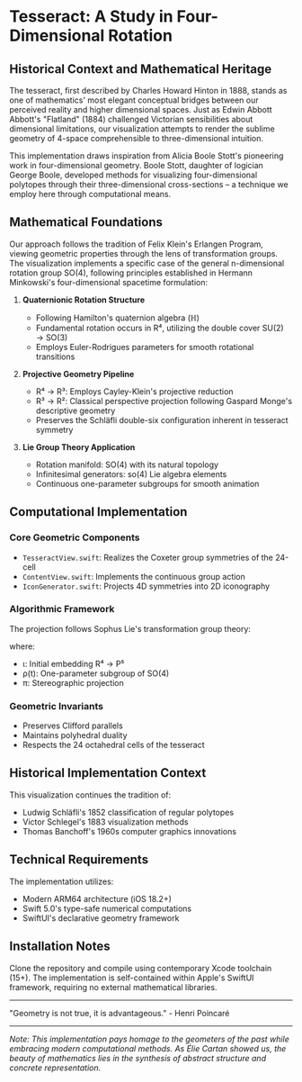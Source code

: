 # Tesseract: A Study in Four-Dimensional Rotation

## Historical Context and Mathematical Heritage

The tesseract, first described by Charles Howard Hinton in 1888, stands as one of mathematics' most elegant conceptual bridges between our perceived reality and higher dimensional spaces. Just as Edwin Abbott Abbott's "Flatland" (1884) challenged Victorian sensibilities about dimensional limitations, our visualization attempts to render the sublime geometry of 4-space comprehensible to three-dimensional intuition.

This implementation draws inspiration from Alicia Boole Stott's pioneering work in four-dimensional geometry. Boole Stott, daughter of logician George Boole, developed methods for visualizing four-dimensional polytopes through their three-dimensional cross-sections – a technique we employ here through computational means.

## Mathematical Foundations

Our approach follows the tradition of Felix Klein's Erlangen Program, viewing geometric properties through the lens of transformation groups. The visualization implements a specific case of the general n-dimensional rotation group SO(4), following principles established in Hermann Minkowski's four-dimensional spacetime formulation:

1. **Quaternionic Rotation Structure**
   - Following Hamilton's quaternion algebra (ℍ)
   - Fundamental rotation occurs in R⁴, utilizing the double cover SU(2) → SO(3)
   - Employs Euler-Rodrigues parameters for smooth rotational transitions

2. **Projective Geometry Pipeline**
   - R⁴ → R³: Employs Cayley-Klein's projective reduction
   - R³ → R²: Classical perspective projection following Gaspard Monge's descriptive geometry
   - Preserves the Schläfli double-six configuration inherent in tesseract symmetry

3. **Lie Group Theory Application**
   - Rotation manifold: SO(4) with its natural topology
   - Infinitesimal generators: so(4) Lie algebra elements
   - Continuous one-parameter subgroups for smooth animation

## Computational Implementation

### Core Geometric Components
- `TesseractView.swift`: Realizes the Coxeter group symmetries of the 24-cell
- `ContentView.swift`: Implements the continuous group action
- `IconGenerator.swift`: Projects 4D symmetries into 2D iconography

### Algorithmic Framework

The projection follows Sophus Lie's transformation group theory:

where:
- ι: Initial embedding R⁴ → P⁵
- ρ(t): One-parameter subgroup of SO(4)
- π: Stereographic projection

### Geometric Invariants
- Preserves Clifford parallels
- Maintains polyhedral duality
- Respects the 24 octahedral cells of the tesseract

## Historical Implementation Context

This visualization continues the tradition of:
- Ludwig Schläfli's 1852 classification of regular polytopes
- Victor Schlegel's 1883 visualization methods
- Thomas Banchoff's 1960s computer graphics innovations

## Technical Requirements

The implementation utilizes:
- Modern ARM64 architecture (iOS 18.2+)
- Swift 5.0's type-safe numerical computations
- SwiftUI's declarative geometry framework

## Installation Notes

Clone the repository and compile using contemporary Xcode toolchain (15+). The implementation is self-contained within Apple's SwiftUI framework, requiring no external mathematical libraries.

---

"Geometry is not true, it is advantageous." - Henri Poincaré

---

*Note: This implementation pays homage to the geometers of the past while embracing modern computational methods. As Élie Cartan showed us, the beauty of mathematics lies in the synthesis of abstract structure and concrete representation.*
